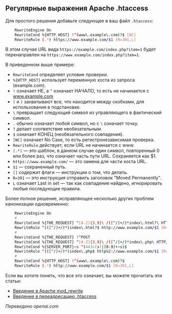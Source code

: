 <!-- Filename: Adding_www_to_a_url / Display title: Добавление www к URL -->

## Регулярные выражения Apache .htaccess

Для простого решения добавьте следующее в ваш файл `.htaccess`:

```bash
    RewriteEngine On
    RewriteCond %{HTTP_HOST} !^(www\.example\.com)?$ [NC]
    RewriteRule (.*) https://www.example.com/$1 [R=301,L]
```

В этом случае URL вида `https://example.com/index.php?item=1` будет
перенаправлен на `https://www.example.com/index.php?item=1`.

В приведенном выше примере:

* `RewriteCond` определяет условие проверки.
* `%{HTTP_HOST}` использует переменную хоста из запроса (example.com).
* `!` означает НЕ, а `^` означает НАЧАЛО, то есть не начинается с www.example.com
* `(` и `)` захватывают все, что находится между скобками, для использования в подстановке.
* `\` превращает следующий символ из управляющего в фактический символ.
* `.` обычно означает любой символ, но с `\` означает точку.
* `?` делает соответствие необязательным.
* `$` означает КОНЕЦ (необязательного совпадения).
* `[NC]` означает No Case, то есть регистронезависимая проверка.
* `RewriteRule` действует, если URL не начинается с www.
* `(.*)` — это шаблон, в данном случае один символ, повторенный 0 или более раз, что означает часть пути URL. Сохраняется как $1.
* `https://www.example.com/` — это замена для части хоста URL.
* `$1` — сохраненный путь.
* `[]` содержит флаги — инструкции о том, что делать.
* `R=301` — это инструкция отправить заголовок "Moved Permanently".
* `L` означает Last in set — так как совпадение найдено, игнорировать любые последующие правила.

Более полное решение, исправляющее несколько других проблем канонизации одновременно:

```bash
    RewriteEngine On
    #
    RewriteCond %{THE_REQUEST} ^[A-Z]{3,9}\ /([^/]+/)*index\.html?\ HTTP/
    RewriteRule ^(([^/]+/)*)index\.html?$ http://www.example.com/$1 [R=301,L]
    #
    RewriteCond %{THE_REQUEST} !^POST
    RewriteCond %{THE_REQUEST} ^[A-Z]{3,9}\ /([^/]+/)*index\.php\ HTTP/
    RewriteCond %{SERVER_PORT}>s ^(443>(s)|[0-9]+>s)$
    RewriteRule ^(([^/]+/)*)index\.php$ http%2://www.example.com/$1 [R=301,L]
    #
    RewriteCond %{HTTP_HOST} !^(www\.example\.com)?$
    RewriteRule (.*) http://www.example.com/$1 [R=301,L]
```

Если вы хотите понять, что все это означает, вы можете прочитать эти статьи:

* [Введение в Apache mod_rewrite](https://httpd.apache.org/docs/2.4/rewrite/intro.html)
* [Введение в переадресацию .htaccess](https://www.danielmorell.com/guides/htaccess-seo/redirects/introduction-to-redirects)

*Переведено openai.com*

